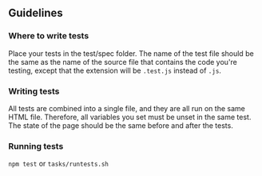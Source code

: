 ## Guidelines ##

### Where to write tests ###

Place your tests in the test/spec folder. The name of the test file should be
the same as the name of the source file that contains the code you're testing,
except that the extension will be `.test.js` instead of `.js`.

### Writing tests ###

All tests are combined into a single file, and they are all run on the same
HTML file. Therefore, all variables you set must be unset in the same test.
The state of the page should be the same before and after the tests.

### Running tests ###

`npm test` or `tasks/runtests.sh`

